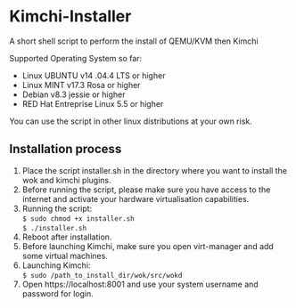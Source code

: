 # Kimchi-Installer
A short shell script to perform the install of QEMU/KVM then Kimchi


Supported Operating System so far: 
- Linux UBUNTU v14 .04.4 LTS or higher
- Linux MINT v17.3 Rosa or higher 
- Debian v8.3 jessie or higher
- RED Hat Entreprise Linux 5.5 or higher

You can use the script in other linux distributions at your own risk. 


## Installation process

1. Place the script installer.sh in the directory where you want to install the wok and kimchi plugins.
2. Before running the script, please make sure you have access to the internet and activate your hardware virtualisation capabilities.
3. Running the script:  
  `$ sudo chmod +x installer.sh`   
  `$ ./installer.sh`
4. Reboot after installation.
5. Before launching Kimchi, make sure you open virt-manager and add some virtual machines.
6. Launching Kimchi:  
  `$ sudo /path_to_install_dir/wok/src/wokd`
7. Open https://localhost:8001 and use your system username and password for login.
